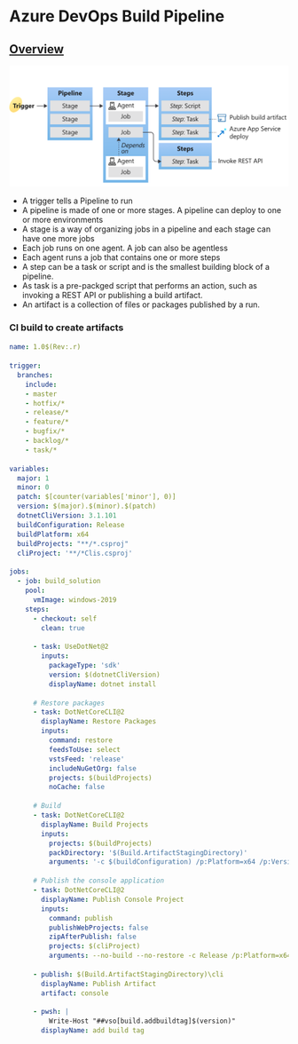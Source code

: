 # Azure DevOps Build Pipeline

## [Overview](https://docs.microsoft.com/en-us/azure/devops/pipelines/get-started/key-pipelines-concepts?view=azure-devops)

![](.gitbook/assets/image%20%2818%29.png)

* A trigger tells a Pipeline to run
* A pipeline is made of one or more stages. A pipeline can deploy to one or more environments
* A stage is a way of organizing jobs in a pipeline and each stage can have one more jobs
* Each job runs on one agent. A job can also be agentless
* Each agent runs a job that contains one or more steps
* A step can be a task or script and is the smallest building block of a pipeline.
* As task is a pre-packged script that performs an action, such as invoking a REST API or publishing a build artifact.
* An artifact is a collection of files or packages published by a run.

### CI build to create artifacts

```yaml
name: 1.0$(Rev:.r)

trigger:
  branches:
    include:
    - master
    - hotfix/*
    - release/*
    - feature/*
    - bugfix/*
    - backlog/*
    - task/*

variables:
  major: 1
  minor: 0
  patch: $[counter(variables['minor'], 0)]
  version: $(major).$(minor).$(patch)
  dotnetCliVersion: 3.1.101
  buildConfiguration: Release
  buildPlatform: x64
  buildProjects: "**/*.csproj"
  cliProject: '**/*Clis.csproj'

jobs:
  - job: build_solution
    pool:
      vmImage: windows-2019
    steps:
      - checkout: self
        clean: true
        
      - task: UseDotNet@2        
        inputs:
          packageType: 'sdk'
          version: $(dotnetCliVersion)
          displayName: dotnet install

      # Restore packages
      - task: DotNetCoreCLI@2
        displayName: Restore Packages
        inputs:
          command: restore
          feedsToUse: select
          vstsFeed: 'release'
          includeNuGetOrg: false
          projects: $(buildProjects)
          noCache: false

      # Build          
      - task: DotNetCoreCLI@2
        displayName: Build Projects
        inputs:
          projects: $(buildProjects)
          packDirectory: '$(Build.ArtifactStagingDirectory)'
          arguments: '-c $(buildConfiguration) /p:Platform=x64 /p:Version=$(Build.BuildNumber) --no-restore'      

      # Publish the console application
      - task: DotNetCoreCLI@2
        displayName: Publish Console Project
        inputs:
          command: publish
          publishWebProjects: false
          zipAfterPublish: false
          projects: $(cliProject)
          arguments: --no-build --no-restore -c Release /p:Platform=x64 /p:Version=$(Build.BuildNumber) -o "$(Build.ArtifactStagingDirectory)\console\"

      - publish: $(Build.ArtifactStagingDirectory)\cli
        displayName: Publish Artifact
        artifact: console

      - pwsh: |
          Write-Host "##vso[build.addbuildtag]$(version)"
        displayName: add build tag
```

